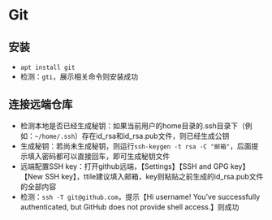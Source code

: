 # Git

## 安装

- `apt install git`
- 检测：`gti`，展示相关命令则安装成功

## 连接远端仓库

- 检测本地是否已经生成秘钥：如果当前用户的home目录的.ssh目录下（例如：`~/home/.ssh`）存在id_rsa和id_rsa.pub文件，则已经生成公钥
- 生成秘钥：若尚未生成秘钥，则运行`ssh-keygen -t rsa -C "邮箱"`，后面提示填入密码都可以直接回车，即可生成秘钥文件
- 远端配置SSH key：打开github远端，【Settings】【SSH and GPG key】【New SSH key】，ttile建议填入邮箱，key则粘贴之前生成的id_rsa.pub文件的全部内容
- 检测：`ssh -T git@github.com`，提示【Hi username! You’ve successfully authenticated, but GitHub does not provide shell access.】则成功
